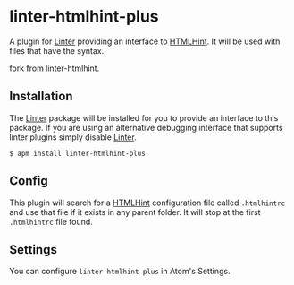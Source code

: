 # linter-htmlhint-plus

A plugin for [Linter] providing an interface to [HTMLHint]. It will be used with files that have the syntax. 

fork from linter-htmlhint.

## Installation

The [Linter] package will be installed for you to provide an interface to this package. If you are using an alternative debugging interface that supports linter plugins simply disable [Linter].

```ShellSession
$ apm install linter-htmlhint-plus
```

## Config

This plugin will search for a [HTMLHint] configuration file called `.htmlhintrc` and use that file if it exists in any parent folder. It will stop at the first `.htmlhintrc` file found.

## Settings

You can configure `linter-htmlhint-plus` in Atom's Settings.

[linter]: https://github.com/atom-community/linter "Linter"
[HTMLHint]: https://github.com/htmlhint/HTMLHint "HTMLHint"
